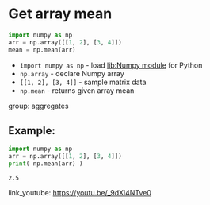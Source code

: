 # Get array mean

```python
import numpy as np
arr = np.array([[1, 2], [3, 4]])
mean = np.mean(arr)
```

- `import numpy as np` - load [lib:Numpy module](/python-numpy/how-to-install-python-numpy-lib) for Python
- `np.array` - declare Numpy array
- `[[1, 2], [3, 4]]` - sample matrix data
- `np.mean` - returns given array mean

group: aggregates

## Example: 
```python
import numpy as np
arr = np.array([[1, 2], [3, 4]])
print( np.mean(arr) )
```
```
2.5

```

link_youtube: https://youtu.be/_9dXi4NTve0
